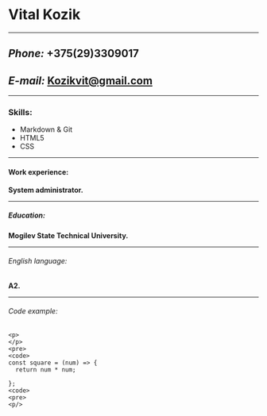 
  # Vital Kozik #
  ___
  ##  _Phone:_ +375(29)3309017 
  ##  _E-mail:_ Kozikvit@gmail.com
  ___
### Skills:
+ Markdown & Git
+ HTML5
+ CSS
___
#### Work experience:

**System administrator.**
___
##### Education:
 **Mogilev State Technical University.** 
___
 ###### English language:
 **A2.**
___
 ###### Code example:
``` 
<p>
</p>
<pre>
<code>
const square = (num) => {
  return num * num;
  
};
<code>
<pre>
<p/>

```
